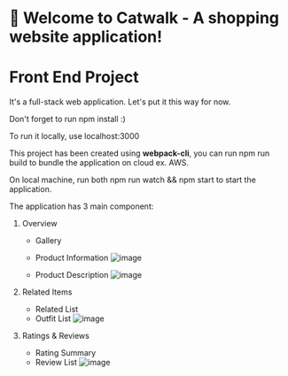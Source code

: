 # 🚀 Welcome to Catwalk - A shopping website application!

# Front End Project

It's a full-stack web application. Let's put it this way for now.

Don't forget to run npm install :)

To run it locally, use localhost:3000

This project has been created using **webpack-cli**, you can run npm run build to bundle the application on cloud ex. AWS.

On local machine, run both npm run watch && npm start to start the application.

The application has 3 main component:

1. Overview
   - Gallery
   - Product Information
   ![image](https://user-images.githubusercontent.com/78101792/128643993-9ea5c404-bdf3-481c-8559-1e546df8390b.png)
   
   - Product Description
   ![image](https://user-images.githubusercontent.com/78101792/128644057-33d7cb0f-a4e3-4a94-aeda-5295fbef602f.png)




2. Related Items
   - Related List
   - Outfit List
   ![image](https://user-images.githubusercontent.com/78101792/128644124-5faf4270-363c-4b46-bda8-b7f053e25121.png)


3. Ratings & Reviews
   - Rating Summary
   - Review List
   ![image](https://user-images.githubusercontent.com/78101792/128644196-caed2430-ab7c-4bef-bece-33a3f4e7520f.png)


